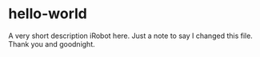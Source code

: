 # hello-world
A very short description
iRobot here. Just a note to say I changed this file.
Thank you and goodnight.
